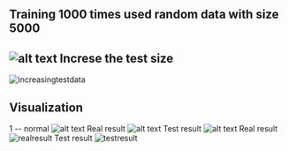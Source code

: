 Training 1000 times used random data with size 5000
------
![alt text](https://user-images.githubusercontent.com/25631641/48318793-4ad8aa00-e5fd-11e8-99c8-4a8fcb039c6d.jpg)
Increse the test size
------
![increasingtestdata](https://user-images.githubusercontent.com/25631641/48319519-fb977700-e606-11e8-8a2f-dd3ca0b0f051.jpg)

Visualization
------
1 -- normal
![alt text](https://user-images.githubusercontent.com/25631641/48319276-d9e8c080-e603-11e8-94cb-1f780e634e6b.png)
Real result
![alt text](https://user-images.githubusercontent.com/25631641/48319274-d9e8c080-e603-11e8-8384-c5a75549653c.jpg)
Test result
![alt text](https://user-images.githubusercontent.com/25631641/48319275-d9e8c080-e603-11e8-9d10-cde1386702ec.jpg)
Real result
![realresult](https://user-images.githubusercontent.com/25631641/48319357-ede0f200-e604-11e8-9ab1-e1b8503d291f.jpg)
Test result
![testresult](https://user-images.githubusercontent.com/25631641/48319344-a2c6df00-e604-11e8-8b71-921d65e8abc1.jpg)
